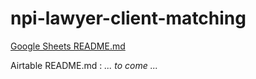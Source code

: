 # npi-lawyer-client-matching

[Google Sheets README.md](google-sheets/README.md)

Airtable README.md : *... to come ...*
